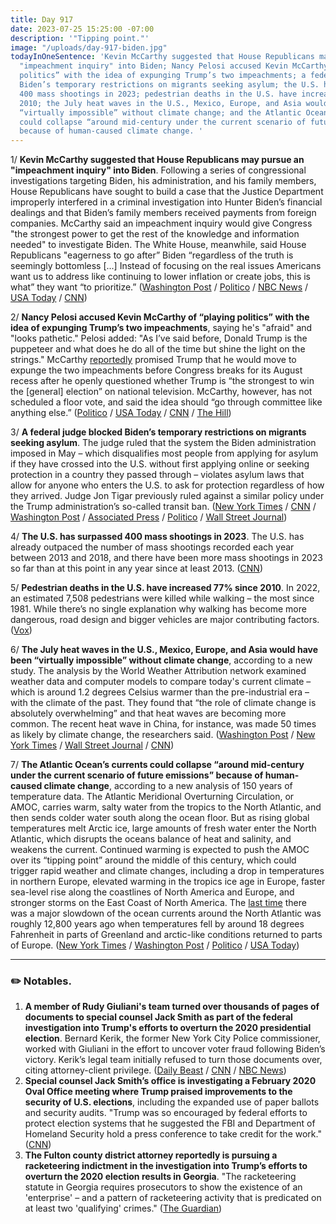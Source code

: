 ```yaml
---
title: Day 917
date: 2023-07-25 15:25:00 -07:00
description: '"Tipping point."'
image: "/uploads/day-917-biden.jpg"
todayInOneSentence: 'Kevin McCarthy suggested that House Republicans may pursue an
  "impeachment inquiry" into Biden; Nancy Pelosi accused Kevin McCarthy of “playing
  politics” with the idea of expunging Trump’s two impeachments; a federal judge blocked
  Biden’s temporary restrictions on migrants seeking asylum; the U.S. has surpassed
  400 mass shootings in 2023; pedestrian deaths in the U.S. have increased 77% since
  2010; the July heat waves in the U.S., Mexico, Europe, and Asia would have been
  “virtually impossible” without climate change; and the Atlantic Ocean’s currents
  could collapse “around mid-century under the current scenario of future emissions”
  because of human-caused climate change. '
---
```


1/ **Kevin McCarthy suggested that House Republicans may pursue an "impeachment inquiry" into Biden**. Following a series of congressional investigations targeting Biden, his administration, and his family members, House Republicans have sought to build a case that the Justice Department improperly interfered in a criminal investigation into Hunter Biden’s financial dealings and that Biden’s family members received payments from foreign companies. McCarthy said an impeachment inquiry would give Congress "the strongest power to get the rest of the knowledge and information needed" to investigate Biden. The White House, meanwhile, said House Republicans "eagerness to go after” Biden “regardless of the truth is seemingly bottomless [...] Instead of focusing on the real issues Americans want us to address like continuing to lower inflation or create jobs, this is what” they want “to prioritize.” ([Washington Post](https://www.washingtonpost.com/politics/2023/07/25/mccarthy-biden-impeachment-hannity/) / [Politico](https://www.politico.com/news/2023/07/25/kevin-mccarthy-impeachment-inquiry-biden-00107955) / [NBC News](https://www.nbcnews.com/politics/joe-biden/mccarthy-says-biden-family-allegations-are-rising-level-impeachment-in-rcna96133) / [USA Today](https://www.usatoday.com/story/news/politics/2023/07/25/mccarthy-impeachment-biden/70461126007/) / [CNN](https://www.cnn.com/2023/07/25/politics/mccarthy-biden-impeachment-threat/))

2/ **Nancy Pelosi accused Kevin McCarthy of “playing politics” with the idea of expunging Trump’s two impeachments**, saying he's "afraid" and "looks pathetic." Pelosi added: "As I’ve said before, Donald Trump is the puppeteer and what does he do all of the time but shine the light on the strings." McCarthy [reportedly](https://whatthefuckjusthappenedtoday.com/2023/07/20/day-912/#2-kevin-mccarthy-reportedly-promised) promised Trump that he would move to expunge the two impeachments before Congress breaks for its August recess after he openly questioned whether Trump is “the strongest to win the [general] election” on national television. McCarthy, however, has not scheduled a floor vote, and said the idea should “go through committee like anything else.” ([Politico](https://www.politico.com/news/2023/07/23/pelosi-slams-mccarthy-expunge-trump-impeachments-00107727) / [USA Today](https://www.usatoday.com/story/news/politics/2023/07/23/nancy-pelosi-donald-trump-expunge-impeachment-pathetic/70453407007/) / [CNN](https://www.cnn.com/2023/07/23/politics/nancy-pelosi-mccarthy-expunge-trump-impeachment-cnntv/) / [The Hill](https://thehill.com/homenews/house/4110686-gop-mccarthy-on-collision-course-over-expunging-trumps-impeachments/))

3/ **A federal judge blocked Biden’s temporary restrictions on migrants seeking asylum**. The judge ruled that the system the Biden administration imposed in May – which disqualifies most people from applying for asylum if they have crossed into the U.S. without first applying online or seeking protection in a country they passed through – violates asylum laws that allow for anyone who enters the U.S. to ask for protection regardless of how they arrived. Judge Jon Tigar previously ruled against a similar policy under the Trump administration’s so-called transit ban. ([New York Times](https://www.nytimes.com/2023/07/25/us/politics/biden-asylum-policy-immigration.html) / [CNN](https://www.cnn.com/2023/07/25/politics/biden-asylum-court-ruling/) / [Washington Post](https://www.washingtonpost.com/nation/2023/07/25/asylum-ruling-biden-migrants/) / [Associated Press](https://apnews.com/article/asylum-limits-biden-border-c118ee7190c58f85bcf5db1e2a270429) / [Politico](https://www.politico.com/news/2023/07/25/biden-asylum-policy-immigration-00108074) / [Wall Street Journal](https://www.wsj.com/articles/judge-blocks-biden-administration-asylum-rules-1de26aea?mod=djemalertNEWS))

4/ **The U.S. has surpassed 400 mass shootings in 2023**. The U.S. has already outpaced the number of mass shootings recorded each year between 2013 and 2018, and there have been more mass shootings in 2023 so far than at this point in any year since at least 2013. ([CNN](https://www.cnn.com/2023/07/24/politics/us-400-mass-shootings/index.html))

5/ **Pedestrian deaths in the U.S. have increased 77% since 2010**. In 2022, an estimated 7,508 pedestrians were killed while walking – the most since 1981. While there’s no single explanation why walking has become more dangerous, road design and bigger vehicles  are major contributing factors. ([Vox](https://www.vox.com/23784549/pedestrian-deaths-traffic-safety-fatalities-governors-association))

6/ **The July heat waves in the U.S., Mexico, Europe, and Asia would have been “virtually impossible” without climate change**, according to a new study. The analysis by the World Weather Attribution network examined weather data and computer models to compare today's current climate – which is around 1.2 degrees Celsius warmer than the pre-industrial era – with the climate of the past. They found that “the role of climate change is absolutely overwhelming” and that heat waves are becoming more common. The recent heat wave in China, for instance, was made 50 times as likely by climate change, the researchers said. ([Washington Post](https://www.washingtonpost.com/climate-environment/2023/07/25/heat-wave-us-europe-climate-change/) / [New York Times](https://www.nytimes.com/2023/07/25/climate/us-europe-heat-waves-climate-change.html) / [Wall Street Journal](https://www.wsj.com/articles/july-heat-waves-nearly-impossible-without-climate-change-study-says-a6dad9e1?mod=hp_lead_pos11) / [CNN](https://www.cnn.com/2023/07/25/world/heat-wave-climate-change-us-china-europe-intl/index.html))

7/ **The Atlantic Ocean’s currents could collapse “around mid-century under the current scenario of future emissions” because of human-caused climate change**, according to a new analysis of 150 years of temperature data. The Atlantic Meridional Overturning Circulation, or AMOC, carries warm, salty water from the tropics to the North Atlantic, and then sends colder water south along the ocean floor. But as rising global temperatures melt Arctic ice, large amounts of fresh water enter the North Atlantic, which disrupts the oceans balance of heat and salinity, and weakens the current. Continued warming is expected to push the AMOC over its “tipping point” around the middle of this century, which could trigger rapid weather and climate changes, including a  drop in temperatures in northern Europe, elevated warming in the tropics ice age in Europe, faster sea-level rise along the coastlines of North America and Europe, and stronger storms on the East Coast of North America. The [last time](https://www.nytimes.com/interactive/2021/03/02/climate/atlantic-ocean-climate-change.html) there was a major slowdown of the ocean currents around the North Atlantic was roughly 12,800 years ago when temperatures fell by around 18 degrees Fahrenheit in parts of Greenland and arctic-like conditions returned to parts of Europe. ([New York Times](https://www.nytimes.com/2023/07/25/climate/atlantic-ocean-tipping-point.html) / [Washington Post](https://www.washingtonpost.com/climate-environment/2023/07/25/atlantic-ocean-amoc-climate-change/) / [Politico](https://www.politico.eu/article/climate-change-gulf-stream-atlantic-ocean-global-warming-nature-ditlevsen-copenhagen/) / [USA Today](https://www.usatoday.com/story/news/weather/2023/07/25/atlantic-current-collapse-possible-in-two-years-study-suggests/70434388007/))

---

### ✏️ Notables. 


1. **A member of Rudy Giuliani's team turned over thousands of pages of documents to special counsel Jack Smith as part of the federal investigation into Trump's efforts to overturn the 2020 presidential election**. Bernard Kerik, the former New York City Police commissioner, worked with Giuliani in the effort to uncover voter fraud following Biden’s victory. Kerik’s legal team initially refused to turn those documents over, citing attorney-client privilege. ([Daily Beast](https://www.thedailybeast.com/ex-nypd-boss-bernie-kerik-handing-over-trump-records-to-jack-smith?ref=home) / [CNN](https://www.cnn.com/2023/07/24/politics/bernie-kerik-rudy-giuliani-special-counsel-documents/index.html) / [NBC News](https://www.nbcnews.com/politics/donald-trump/bernie-kerik-turns-documents-special-counsel-jack-smith-rcna96045))
2. **Special counsel Jack Smith’s office is investigating a February 2020 Oval Office meeting where Trump praised improvements to the security of U.S. elections**, including the expanded use of paper ballots and security audits. "Trump was so encouraged by federal efforts to protect election systems that he suggested the FBI and Department of Homeland Security hold a press conference to take credit for the work." ([CNN](https://www.cnn.com/2023/07/24/politics/special-counsel-trump-oval-office-election-security-february-2020/index.html))
3. **The Fulton county district attorney reportedly is pursuing a racketeering indictment in the investigation into Trump’s efforts to overturn the 2020 election results in Georgia**. "The racketeering statute in Georgia requires prosecutors to show the existence of an 'enterprise' – and a pattern of racketeering activity that is predicated on at least two 'qualifying' crimes." ([The Guardian](https://www.theguardian.com/us-news/2023/jul/21/georgia-trump-charges-fraud-election-2020))

